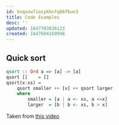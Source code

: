 ```yaml
---
id: knqxow7iosykbnfq66fbun3
title: Code Examples
desc: ''
updated: 1647703836123
created: 1647604160948
---
```


## Quick sort

```hs
qsort :: Ord a => [a] -> [a]
qsort []    = []
qsort(x:xs) =
    qsort smaller ++ [x] ++ qsort larger
    where
        smaller = [a | a <- xs, a <=x]
        larger  = [b | b <- xs, b > x]
```

Taken from [this video](https://www.youtube.com/watch?=WawJ8LArl54&list=PLF1Z-APd9zK7usPMx3LGMZEHrECUGodd3)
